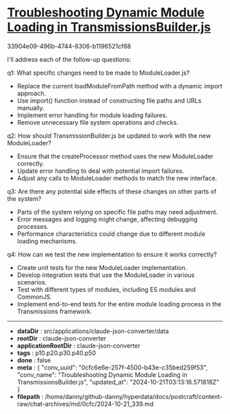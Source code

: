 # [Troubleshooting Dynamic Module Loading in TransmissionsBuilder.js](https://claude.ai/chat/0cfc6e6e-257f-4500-b43e-c35bed259f53)

33904e09-496b-4744-8306-b1196521cf68

 I'll address each of the follow-up questions:

q1: What specific changes need to be made to ModuleLoader.js?
- Replace the current loadModuleFromPath method with a dynamic import approach.
- Use import() function instead of constructing file paths and URLs manually.
- Implement error handling for module loading failures.
- Remove unnecessary file system operations and checks.

q2: How should TransmissionBuilder.js be updated to work with the new ModuleLoader?
- Ensure that the createProcessor method uses the new ModuleLoader correctly.
- Update error handling to deal with potential import failures.
- Adjust any calls to ModuleLoader methods to match the new interface.

q3: Are there any potential side effects of these changes on other parts of the system?
- Parts of the system relying on specific file paths may need adjustment.
- Error messages and logging might change, affecting debugging processes.
- Performance characteristics could change due to different module loading mechanisms.

q4: How can we test the new implementation to ensure it works correctly?
- Create unit tests for the new ModuleLoader implementation.
- Develop integration tests that use the ModuleLoader in various scenarios.
- Test with different types of modules, including ES modules and CommonJS.
- Implement end-to-end tests for the entire module loading process in the Transmissions framework.

---

* **dataDir** : src/applications/claude-json-converter/data
* **rootDir** : claude-json-converter
* **applicationRootDir** : claude-json-converter
* **tags** : p10.p20.p30.p40.p50
* **done** : false
* **meta** : {
  "conv_uuid": "0cfc6e6e-257f-4500-b43e-c35bed259f53",
  "conv_name": "Troubleshooting Dynamic Module Loading in TransmissionsBuilder.js",
  "updated_at": "2024-10-21T03:13:16.571818Z"
}
* **filepath** : /home/danny/github-danny/hyperdata/docs/postcraft/content-raw/chat-archives/md/0cfc/2024-10-21_339.md